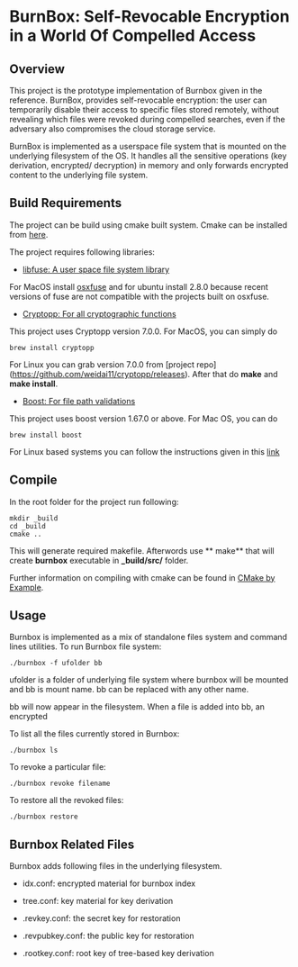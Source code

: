 # BurnBox: Self-Revocable Encryption in a World Of Compelled Access


## Overview
This project is the prototype implementation of Burnbox given in the reference. BurnBox, provides self-revocable encryption: the user can temporarily disable their access to specific files stored remotely, without revealing which files were revoked during compelled searches, even if the adversary also compromises the cloud storage service. 

BurnBox is implemented as a userspace file system that is mounted on the underlying filesystem of the OS. It handles all the sensitive operations (key derivation, encrypted/ decryption) in memory and only forwards encrypted content to the underlying file system. 

## Build Requirements
The project can be build using cmake built system. Cmake can be installed from [here](https://cmake.org/install/).

The project requires following libraries:

* [libfuse: A user space file system library](https://github.com/libfuse/libfuse)

For MacOS install [osxfuse](https://osxfuse.github.io) and for ubuntu install 2.8.0 because recent versions of fuse are not compatible with the projects built on osxfuse. 

*  [Cryptopp: For all cryptographic functions](https://www.cryptopp.com)

This project uses Cryptopp version 7.0.0. For MacOS, you can simply do  

    brew install cryptopp

For Linux you can grab version 7.0.0 from [project repo] (https://github.com/weidai11/cryptopp/releases). After that do **make** and **make install**.

   



* [Boost: For file path validations](https://www.boost.org)

This project uses boost version 1.67.0 or above. For Mac OS, you can do
 
    brew install boost

For Linux based systems you can follow the instructions given in this [link](https://waqarrashid33.blogspot.com/2017/12/installing-boost-166-in-ubuntu-1604.html)

## Compile
In the root folder for the project run following:

    mkdir _build
    cd _build
    cmake ..

This will generate required makefile. Afterwords use ** make** that will create **burnbox** executable in **_build/src/** folder.

Further information on compiling with cmake can be found in [CMake by Example](https://mirkokiefer.com/cmake-by-example-f95eb47d45b1).

## Usage
Burnbox is implemented as a mix of standalone files system and command lines utilities. 
To run Burnbox file system:

    ./burnbox -f ufolder bb
ufolder is a folder of underlying file system where burnbox will be mounted and bb is mount name. bb can be replaced with any other name. 

bb will now appear in the filesystem. When a file is added into bb, an encrypted

To list all the files currently stored in Burnbox:

    ./burnbox ls

To revoke a particular file:

    ./burnbox revoke filename

To restore all the revoked files:

    ./burnbox restore

## Burnbox Related Files
Burnbox adds following files in the underlying filesystem. 

* idx.conf: encrypted material for burnbox index

* tree.conf: key material for key derivation

* .revkey.conf: the secret key for restoration

* .revpubkey.conf: the public key for restoration

* .rootkey.conf: root key of tree-based key derivation
